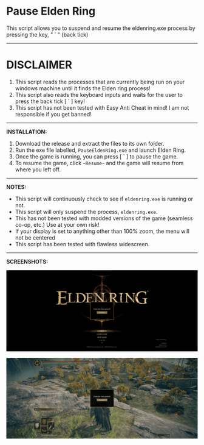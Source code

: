 # Pause Elden Ring

This script allows you to suspend and resume the eldenring.exe process by pressing the key, " ` " (back tick)

---
# DISCLAIMER
1. This script reads the processes that are currently being run on your windows machine until it finds the Elden ring process!
2. This script also reads the keyboard inputs and waits for the user to press the back tick [  `  ] key!
3. This script has not been tested with Easy Anti Cheat in mind! I am not responsible if you get banned!
---
**INSTALLATION:**
1. Download the release and extract the files to its own folder.
2. Run the exe file labelled, `PauseEldenRing.exe` and launch Elden Ring.
3. Once the game is running, you can press [  `  ] to pause the game.
4. To resume the game, click `~Resume~` and the game will resume from where you left off.
---
**NOTES:**
- This script will continuously check to see if `eldenring.exe` is running or not.
- This script will only suspend the process, `eldenring.exe`.
- This has not been tested with modded versions of the game (seamless co-op, etc.) Use at your own risk!
- If your display is set to anything other than 100% zoom, the menu will not be centered
- This script has been tested with flawless widescreen.
---
**SCREENSHOTS:**

![image](https://raw.githubusercontent.com/Malik-A-99/PauseEldenRing/main/preview.png)

![image](https://raw.githubusercontent.com/Malik-A-99/PauseEldenRing/main/screenshot.png)
